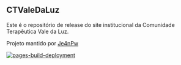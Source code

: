 ## CTValeDaLuz
Este é o repositório de release do site institucional da Comunidade Terapêutica Vale da Luz.

Projeto mantido por <a href="https://github.com/je4npw">Je4nPw</a>

[![pages-build-deployment](https://github.com/ctvaledaluz/ctvaledaluz.github.io/actions/workflows/pages/pages-build-deployment/badge.svg)](https://github.com/ctvaledaluz/ctvaledaluz.github.io/actions/workflows/pages/pages-build-deployment)
